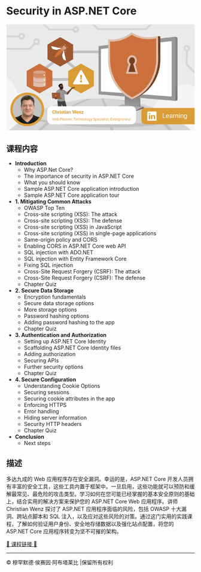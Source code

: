 <!-- ©©©©©©©©©©©©©©©©©©©©©©©© All Rights Are Reserved By Muhammad Husain Abootalebi ©©©©©©©©©©©©©©©©©©©©©©©©©©©©©©©©©© -->

# Security in ASP.NET Core

![Security in ASP.NET Core](../../assets/Courses/Course%20Covers/3%20-%204%20-%20Security%20in%20ASP.NET%20Core%20-%20Base.webp)

## 课程内容

- **Introduction**
  - Why ASP.Net Core?
  - The importance of security in ASP.NET Core
  - What you should know
  - Sample ASP.NET Core application introduction
  - Sample ASP.NET Core application tour
- **1. Mitigating Common Attacks**
  - OWASP Top Ten
  - Cross-site scripting (XSS): The attack
  - Cross-site scripting (XSS): The defense
  - Cross-site scripting (XSS) in JavaScript
  - Cross-site scripting (XSS) in single-page applications
  - Same-origin policy and CORS
  - Enabling CORS in ASP.NET Core web API
  - SQL injection with ADO.NET
  - SQL injection with Entity Framework Core
  - Fixing SQL injection
  - Cross-Site Request Forgery (CSRF): The attack
  - Cross-Site Request Forgery (CSRF): The defense
  - Chapter Quiz
- **2. Secure Data Storage**
  - Encryption fundamentals
  - Secure data storage options
  - More storage options
  - Password hashing options
  - Adding password hashing to the app
  - Chapter Quiz
- **3. Authentication and Authorization**
  - Setting up ASP.NET Core Identity
  - Scaffolding ASP.NET Core Identity files
  - Adding authorization
  - Securing APIs
  - Further security options
  - Chapter Quiz
- **4. Secure Configuration**
  - Understanding Cookie Options
  - Securing sessions
  - Securing cookie attributes in the app
  - Enforcing HTTPS
  - Error handling
  - Hiding server information
  - Security HTTP headers
  - Chapter Quiz
- **Conclusion**
  - Next steps

## 描述

多达九成的 Web 应用程序存在安全漏洞。幸运的是，ASP.NET Core 开发人员拥有丰富的安全工具，这些工具内置于框架中。一旦启用，这些功能就可以预防和缓解最常见、最危险的攻击类型。学习如何在您可能已经掌握的基本安全原则的基础上，结合实用的解决方案来保护您的 ASP.NET Core Web 应用程序。讲师 Christian Wenz 探讨了 ASP.NET 应用程序面临的风险，包括 OWASP 十大漏洞、跨站点脚本和 SQL 注入，以及应对这些风险的对策。通过这门实用的实践课程，了解如何验证用户身份、安全地存储数据以及强化站点配置，将您的 ASP.NET Core 应用程序转变为坚不可摧的架构。

[🔗 课程链接 🔗](https://www.linkedin.com/learning/security-in-asp-dot-net-core "Linkedin")

---

© 穆罕默德·侯赛因·阿布塔莱比 |保留所有权利

<!-- ©©©©©©©©©©©©©©©©©©©©©©©© All Rights Are Reserved By Muhammad Husain Abootalebi ©©©©©©©©©©©©©©©©©©©©©©©©©©©©©©©©©© -->
